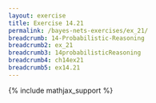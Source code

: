 ```yaml
---
layout: exercise
title: Exercise 14.21
permalink: /bayes-nets-exercises/ex_21/
breadcrumb: 14-Probabilistic-Reasoning
breadcrumb2: ex_21
breadcrumb3: 14probabilisticReasoning
breadcrumb4: ch14ex21
breadcrumb5: ex14.21
---
```


{% include mathjax_support %}


